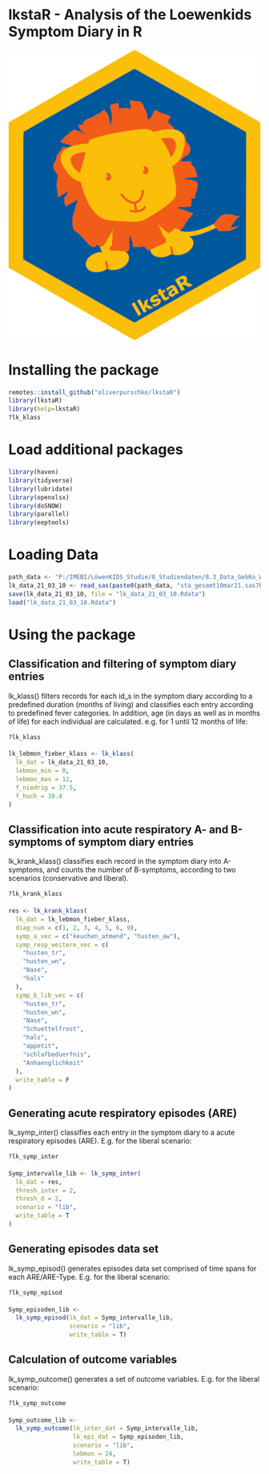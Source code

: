 # lkstaR - Analysis of the Loewenkids Symptom Diary in R
![alt tag](https://github.com/oliverpurschke/lkstaR/blob/main/lkstaR_small.png "Loewenkids Logo")

Installing the package
================

``` r
remotes::install_github("oliverpurschke/lkstaR")
library(lkstaR)
library(help=lkstaR)
?lk_klass
```

Load additional packages
================

``` r
library(haven)
library(tidyverse)
library(lubridate)
library(openxlsx)
library(doSNOW)
library(parallel)
library(eeptools)
```

Loading Data
================

``` r
path_data <- "P:/IMEBI/LöwenKIDS_Studie/8_Studiendaten/8.3_Data_GebKo_Work/8.3.2_Symptomtagebuch/SAS_Datensatz_permanent/"
lk_data_21_03_10 <- read_sas(paste0(path_data, "sta_gesamt10mar21.sas7bdat"))
save(lk_data_21_03_10, file = "lk_data_21_03_10.Rdata")
load("lk_data_21_03_10.Rdata")
```
Using the package
================
Classification and filtering of symptom diary entries
------------------
lk_klass() filters records for each id_s in the symptom diary according to a predefined duration (months of living) and classifies each entry according to predefined fever categories. In addition, age (in days as well as in months of life) for each individual are calculated.
e.g. for 1 until 12 months of life:

``` r
?lk_klass

lk_lebmon_fieber_klass <- lk_klass(
  lk_dat = lk_data_21_03_10,
  lebmon_min = 0,
  lebmon_max = 12,
  f_niedrig = 37.5,
  f_hoch = 38.4
)
```

Classification into acute respiratory A- and B-symptoms of symptom diary entries
------------------
lk_krank_klass() classifies each record in the symptom diary into A-symptoms, and counts the number of B-symptoms, according to two scenarios (conservative and liberal).

``` r
?lk_krank_klass

res <- lk_krank_klass(
  lk_dat = lk_lebmon_fieber_klass,
  diag_num = c(1, 2, 3, 4, 5, 6, 9),
  symp_a_vec = c("keuchen_atmend", "husten_aw"),
  symp_resp_weitere_vec = c(
    "husten_tr",
    "husten_wn",
    "Nase",
    "hals"
  ), 
  symp_b_lib_vec = c(
    "husten_tr",
    "husten_wn",
    "Nase",
    "Schuettelfrost",
    "hals",
    "appetit",
    "schlafbeduerfnis",
    "Anhaenglichkeit"
  ),
  write_table = F
)
```

Generating acute respiratory episodes (ARE)
------------------
lk_symp_inter() classifies each entry in the symptom diary to a acute respiratory episodes (ARE). E.g. for the liberal scenario:

``` r
?lk_symp_inter

Symp_intervalle_lib <- lk_symp_inter(
  lk_dat = res,
  thresh_inter = 2,
  thresh_d = 2,
  scenario = "lib",
  write_table = T
)
```

Generating episodes data set
------------------
lk_symp_episod() generates episodes data set comprised of time spans for each ARE/ARE-Type. E.g. for the liberal scenario:

``` r
?lk_symp_episod

Symp_episoden_lib <-
  lk_symp_episod(lk_dat = Symp_intervalle_lib,
                 scenario = "lib",
                 write_table = T)
```


Calculation of outcome variables
------------------
lk_symp_outcome() generates a set of outcome variables. E.g. for the liberal scenario:

``` r
?lk_symp_outcome

Symp_outcome_lib <-
  lk_symp_outcome(lk_inter_dat = Symp_intervalle_lib,
                  lk_epi_dat = Symp_episoden_lib,
                  scenario = "lib",
                  lebmon = 24,
                  write_table = T)
```